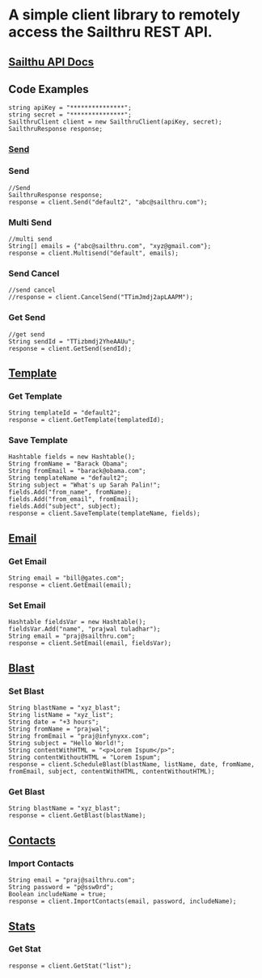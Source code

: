 # A simple client library to remotely access the Sailthru REST API.

## [Sailthu API Docs](http://docs.sailthru.com/)

## Code Examples
		
	string apiKey = "***************";
	string secret = "***************";
	SailthruClient client = new SailthruClient(apiKey, secret);
	SailthruResponse response;
	
### [Send](http://docs.sailthru.com/api/send)

### Send
	//Send
    SailthruResponse response;
    response = client.Send("default2", "abc@sailthru.com");
	
### Multi Send
	//multi send
	String[] emails = {"abc@sailthru.com", "xyz@gmail.com"};
	response = client.Multisend("default", emails);
	
### Send Cancel
	//send cancel
	//response = client.CancelSend("TTimJmdj2apLAAPM");

### Get Send
	//get send
	String sendId = "TTizbmdj2YheAAUu";
    response = client.GetSend(sendId);

## [Template](http://docs.sailthru.com/api/template)
### Get Template
	String templateId = "default2";
	response = client.GetTemplate(templatedId);
	
### Save Template
	Hashtable fields = new Hashtable();
	String fromName = "Barack Obama";
	String fromEmail = "barack@obama.com";
	String templateName = "default2";
	String subject = "What's up Sarah Palin!";
	fields.Add("from_name", fromName);
	fields.Add("from_email", fromEmail);
	fields.Add("subject", subject);
	response = client.SaveTemplate(templateName, fields);

## [Email](http://docs.sailthru.com/api/email)

### Get Email
	String email = "bill@gates.com";
	response = client.GetEmail(email);
	
### Set Email
	Hashtable fieldsVar = new Hashtable();	
	fieldsVar.Add("name", "prajwal tuladhar");
	String email = "praj@sailthru.com";
	response = client.SetEmail(email, fieldsVar);

## [Blast](http://docs.sailthru.com/api/blast)	

### Set Blast
	String blastName = "xyz_blast";
	String listName = "xyz_list";
	String date = "+3 hours";
	String fromName = "prajwal";
	String fromEmail = "praj@infynyxx.com";
	String subject = "Hello World!";
	String contentWithHTML = "<p>Lorem Ispum</p>";
	String contentWithoutHTML = "Lorem Ispum";
	response = client.ScheduleBlast(blastName, listName, date, fromName, fromEmail, subject, contentWithHTML, contentWithoutHTML);


### Get Blast
	String blastName = "xyz_blast";
    response = client.GetBlast(blastName);
	

## [Contacts](http://docs.sailthru.com/api/contacts)

### Import Contacts
	String email = "praj@sailthru.com";
	String password = "p@ssw0rd";
	Boolean includeName = true;
	response = client.ImportContacts(email, password, includeName);
	
## [Stats](http://docs.sailthru.com/api/stats)

### Get Stat
	response = client.GetStat("list");